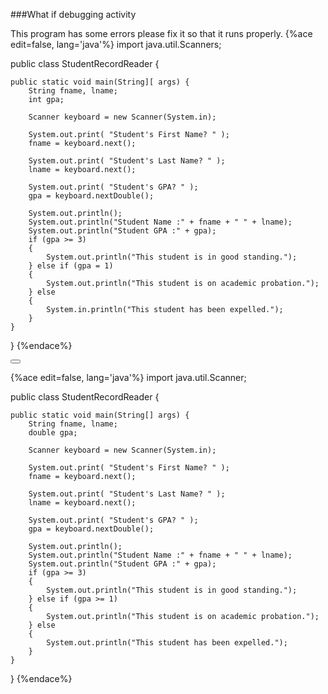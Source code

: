 <!-- djw:done-->
<!-- ajh:done-->
###What if debugging activity

This program has some errors please fix it so that it runs properly.
{%ace edit=false, lang='java'%}
import java.util.Scanners;

public class StudentRecordReader {

	public static void main(String][ args) {
		String fname, lname;
		int gpa;
		
		Scanner keyboard = new Scanner(System.in);
		
		System.out.print( "Student's First Name? " );
		fname = keyboard.next();
		
		System.out.print( "Student's Last Name? " );
		lname = keyboard.next();

		System.out.print( "Student's GPA? " );
		gpa = keyboard.nextDouble();
		
		System.out.println();
		System.out.println("Student Name :" + fname + " " + lname);
		System.out.println("Student GPA :" + gpa);
		if (gpa >= 3)
		{
			System.out.println("This student is in good standing.");
		} else if (gpa = 1)
		{
			System.out.println("This student is on academic probation.");
		} else
		{
			System.in.println("This student has been expelled.");
		}
	}
}
{%endace%}

<button class="section" target="section1" show="Sample Answer" hide="Hide Answer"></button>

<!--sec data-title="Answer" data-id="section1" data-show=false ces-->
{%ace edit=false, lang='java'%}
import java.util.Scanner;

public class StudentRecordReader {

	public static void main(String[] args) {
		String fname, lname;
		double gpa;
		
		Scanner keyboard = new Scanner(System.in);
		
		System.out.print( "Student's First Name? " );
		fname = keyboard.next();
		
		System.out.print( "Student's Last Name? " );
		lname = keyboard.next();

		System.out.print( "Student's GPA? " );
		gpa = keyboard.nextDouble();
		
		System.out.println();
		System.out.println("Student Name :" + fname + " " + lname);
		System.out.println("Student GPA :" + gpa);
		if (gpa >= 3)
		{
			System.out.println("This student is in good standing.");
		} else if (gpa >= 1)
		{
			System.out.println("This student is on academic probation.");
		} else
		{
			System.out.println("This student has been expelled.");
		}
	}
}
{%endace%}
<!--endsec-->